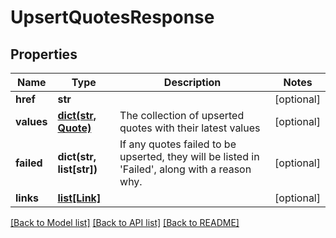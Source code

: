 # UpsertQuotesResponse

## Properties
Name | Type | Description | Notes
------------ | ------------- | ------------- | -------------
**href** | **str** |  | [optional] 
**values** | [**dict(str, Quote)**](Quote.md) | The collection of upserted quotes with their latest values | [optional] 
**failed** | **dict(str, list[str])** | If any quotes failed to be upserted, they will be listed in &#39;Failed&#39;, along  with a reason why. | [optional] 
**links** | [**list[Link]**](Link.md) |  | [optional] 

[[Back to Model list]](../README.md#documentation-for-models) [[Back to API list]](../README.md#documentation-for-api-endpoints) [[Back to README]](../README.md)


